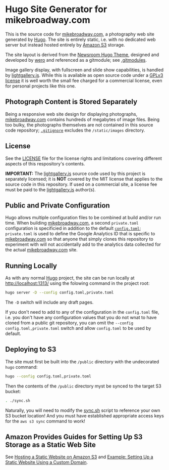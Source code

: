 # Hugo Site Generator for mikebroadway.com

This is the source code for [mikebroadway.com](http://mikebroadway.com),
a photography web site generated by [Hugo](https://gohugo.io/). The site is entirely static, i.e.
with no dedicated web server but instead hosted entirely by [Amazon S3](https://aws.amazon.com/s3/) storage.

The site layout is derived from the [Newsroom Hugo Theme](https://github.com/onweru/newsroom), designed
and developed by [wero](https://github.com/onweru) and referenced as a gitmodule; see [.gitmodules](/.gitmodules).

Image gallery display, with fullscreen and slide show capabilities, is handled by 
[lightgallery.js](https://www.lightgalleryjs.com/). While this is available as open
source code under a [GPLv3 license](https://github.com/sachinchoolur/lightGallery/blob/master/LICENSE)
it is well worth the small fee charged for a commercial license, even for personal projects like this one.

## Photograph Content is Stored Separately

Being a responsive web site design for displaying photographs, [mikebroadway.com](http://mikebroadway.com)
contains hundreds of megabytes of image files. Being too bulky, the photographs themselves are not
contained in this source code repository; [`.gitignore`](/.gitignore) excludes the `/static/images` directory.

## License

See the [LICENSE](LICENSE.md) file for the license rights and limitations covering different aspects of this
respository's contents.

**IMPORTANT:** The [lightgallery.js](https://www.lightgalleryjs.com/) source code used by
this project is separately licensed; it is **NOT** covered by the MIT license that applies to the source
code in this repository. If used on a commercial site, a license fee must be paid to the
[lightgallery.js](https://www.lightgalleryjs.com/) author(s).

## Public and Private Configuration

Hugo allows multiple configuration files to be combined at build and/or run time. When building
[mikebroadway.com](http://mikebroadway.com), a second `private.toml` configuration is specificied
in addition to the default [`config.toml`](/config.toml); `private.toml` is used to define the
Google Analytics ID that is specific to [mikebroadway.com](http://mikebroadway.com) so that
anyone that simply clones this repository to experiment with will not accidentally add to the
analytics data collected for the actual [mikebroadway.com](http://mikebroadway.com) site.

## Running Locally

As with any normal [Hugo](https://gohugo.io/) project, the site can be run locally at <http://localhost:1313/> using the folowing command in the project root:

```bash
hugo server -D --config config.toml,private.toml
```

The `-D` switch will include any draft pages. 

If you don't need to add to any of the configuration in the `config.toml` file, i.e. you don't have any
configuration values that you do not wnat to have cloned from a public git repository, you can omit
the `--config config.toml,private.toml` switch and allow `config.toml` to be used by default.

## Deploying to S3

The site must first be built into the `/public` directory with the undecorated `hugo` command:

```bash
hugo --config config.toml,private.toml
```

Then the contents of the `/public` directory myst be synced to the target S3 bucket:

```bash
. ./sync.sh
```

Naturally, you will need to modify the [sync.sh](/sync.sh) script to reference your own S3 bucket location! And you must have established appropriate access keys for the `aws s3 sync` command to work!

## Amazon Provides Guides for Setting Up S3 Storage as a Static Web Site

See [Hosting a Static Website on Amazon S3](https://docs.aws.amazon.com/AmazonS3/latest/dev/WebsiteHosting.html) and
[Example: Setting Up a Static Website Using a Custom Domain](https://docs.aws.amazon.com/AmazonS3/latest/dev/website-hosting-custom-domain-walkthrough.html).

